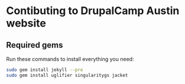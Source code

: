 # Contibuting to DrupalCamp Austin website

## Required gems

Run these commands to install everything you need:

```bash
sudo gem install jekyll --pre
sudo gem install uglifier singularitygs jacket
```
